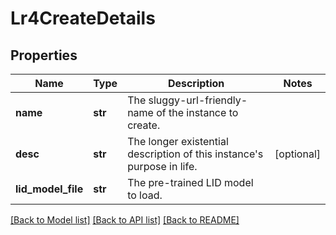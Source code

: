 # Lr4CreateDetails

## Properties
Name | Type | Description | Notes
------------ | ------------- | ------------- | -------------
**name** | **str** | The sluggy-url-friendly-name of the instance to create. | 
**desc** | **str** | The longer existential description of this instance&#39;s purpose in life. | [optional] 
**lid_model_file** | **str** | The pre-trained LID model to load. | 

[[Back to Model list]](../README.md#documentation-for-models) [[Back to API list]](../README.md#documentation-for-api-endpoints) [[Back to README]](../README.md)


